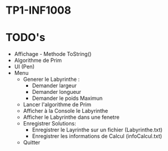 # TP1-INF1008

# TODO's
* Affichage - Methode ToString()
* Algorithme de Prim
* UI (Pen)
* Menu
  - Generer le Labyrinthe : 
      - Demander largeur
      - Demander longueur
      - Demander le poids Maximun
  - Lancer l'algorithme de Prim
  - Afficher à la Console le Labyrinthe
  - Afficher le Labyrinthe dans une fenetre 
  - Enregistrer Solutions: 
      - Enregistrer le Layrinthe sur un fichier (Labyrinthe.txt)
      - Enregistrer les informations de Calcul (infoCalcul.txt)
  - Quitter
